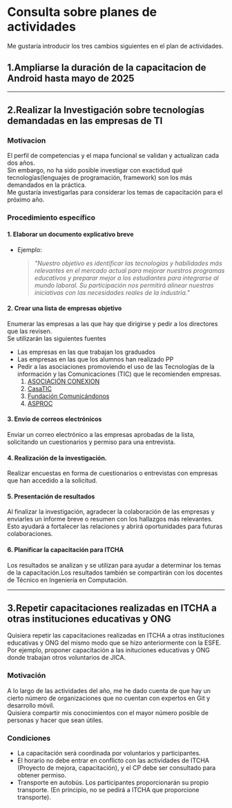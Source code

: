 # Consulta sobre planes de actividades
Me gustaría introducir los tres cambios siguientes en el plan de actividades.

## 1.Ampliarse la duración de la capacitacion de Android hasta mayo de 2025
___
## 2.Realizar la Investigación sobre tecnologías demandadas en las empresas de TI

### Motivacion
El perfil de competencias y el mapa funcional se validan y actualizan cada dos años.
<br>
Sin embargo, no ha sido posible investigar con exactidud qué tecnologías(lenguajes de programación, framework) son los más demandados en la práctica.
<br>
Me gustaría investigarlas para considerar los temas de capacitación para el próximo año.


### Procedimiento específico
#### 1. **Elaborar un documento explicativo breve**  
  - Ejemplo:  
    > *"Nuestro objetivo es identificar las tecnologías y habilidades más relevantes en el mercado actual para mejorar nuestros programas educativos y preparar mejor a los estudiantes para integrarse al mundo laboral. Su participación nos permitirá alinear nuestras iniciativas con las necesidades reales de la industria."*

#### 2. **Crear una lista de empresas objetivo**  
Enumerar las empresas a las que hay que dirigirse y pedir a los directores que las revisen.
<br>
Se utilizarán las siguientes fuentes
- Las empresas en las que trabajan los graduados
- Las empresas en las que los alumnos han realizado PP
- Pedir a las asociaciones promoviendo el uso de las Tecnologías de la información y las Comunicaciones (TIC) que le recomienden empresas.
  1. [ASOCIACIÓN CONEXION](https://conexion.sv/inicio/)
  2. [CasaTIC](https://www.casatic.org/index)
  3. [Fundación Comunicándonos](https://comunicandonos.org.sv/inicio/)
  4. [ASPROC](https://www.facebook.com/ASPROC.ORG/about)

#### **3. Envío de correos electrónicos**
Enviar un correo electrónico a las empresas aprobadas de la lista, solicitando un cuestionarios y permiso para una entrevista.

#### **4. Realización de la investigación.**
Realizar encuestas en forma de cuestionarios o entrevistas con empresas que han accedido a la solicitud.

#### **5. Presentación de resultados**
Al finalizar la investigación, agradecer la colaboración de las empresas y enviarles un informe breve o resumen con los hallazgos más relevantes. Esto ayudará a fortalecer las relaciones y abrirá oportunidades para futuras colaboraciones.

#### **6. Planificar la capacitación para ITCHA**
Los resultados se analizan y se utilizan para ayudar a determinar los temas de la capacitación.Los resultados también se compartirán con los docentes de Técnico en Ingeniería en Computación.
___

## 3.Repetir capacitaciones realizadas en ITCHA a otras instituciones educativas y ONG
Quisiera repetir las capacitaciones realizadas en ITCHA a otras instituciones educativas y ONG del mismo modo que se hizo anteriormente con la ESFE.
<br>
Por ejemplo, proponer capacitación a las inituciones educativas y ONG donde trabajan otros voluntarios de JICA.

### Motivación
A lo largo de las actividades del año, me he dado cuenta de que hay un cierto número de organizaciones que no cuentan con expertos en Git y desarrollo móvil.
<br>
Quisiera compartir mis conocimientos con el mayor número posible de personas y hacer que sean útiles.

### Condiciones
- La capacitación será coordinada por voluntarios y participantes.
- El horario no debe entrar en conflicto con las actividades de ITCHA (Proyecto de mejora, capacitación), y el CP debe ser consultado para obtener permiso.
- Transporte en autobús. Los participantes proporcionarán su propio transporte. (En principio, no se pedirá a ITCHA que proporcione transporte).
